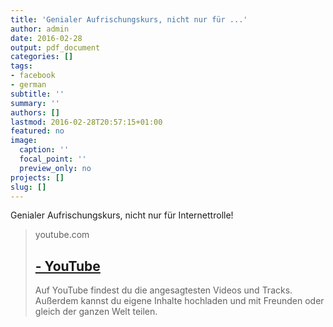 ```yaml
---
title: 'Genialer Aufrischungskurs, nicht nur für ...'
author: admin
date: 2016-02-28
output: pdf_document
categories: []
tags:
- facebook
- german
subtitle: ''
summary: ''
authors: []
lastmod: 2016-02-28T20:57:15+01:00
featured: no
image:
  caption: ''
  focal_point: ''
  preview_only: no
projects: []
slug: []
---
```

Genialer Aufrischungskurs, nicht nur für Internettrolle!
> youtube.com
> ## [ - YouTube](https://www.youtube.com/watch?v=KoSu6AUC-7k)
>
>Auf YouTube findest du die angesagtesten Videos und Tracks. Außerdem kannst du eigene Inhalte hochladen und mit Freunden oder gleich der ganzen Welt teilen.

